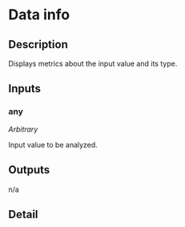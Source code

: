# Data info

## Description
Displays metrics about the input value and its type.

## Inputs
### any

*Arbitrary*

Input value to be analyzed.

## Outputs
n/a

## Detail

